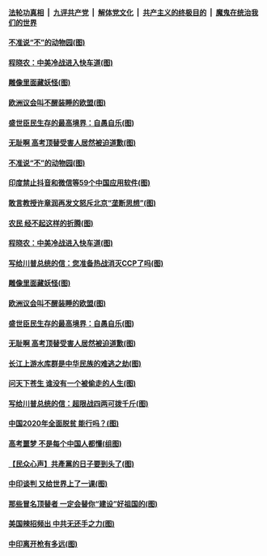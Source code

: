 ####  [法轮功真相](../../../../basic/blob/master/README.md?t=06302302) &nbsp;|&nbsp; [九评共产党](../../../../9ping.md/blob/master/README.md?t=06302302) &nbsp;|&nbsp; [解体党文化](../../../../jtdwh.md/blob/master/README.md?t=06302302)  &nbsp;|&nbsp; [共产主义的终极目的](../../../../gczydzjmd.md/blob/master/README.md?t=06302302) &nbsp;|&nbsp; [魔鬼在统治我们的世界](../../../../mgztzwmdsj.md/blob/master/README.md?t=06302302) 

#### [不准说“不”的动物园(图)](../pages/p4/938192.md?t=06302302) 

#### [程晓农：中美冷战进入快车道(图)](../pages/p4/938157.md?t=06302302) 

#### [雕像里面藏妖怪(图)](../pages/p4/937959.md?t=06302302) 

#### [欧洲议会叫不醒装睡的欧盟(图)](../pages/p4/938033.md?t=06302302) 

#### [盛世臣民生存的最高境界：自愚自乐(图)](../pages/p4/938023.md?t=06302302) 

#### [无耻啊 高考顶替受害人居然被迫道歉(图)](../pages/p4/938030.md?t=06302302) 

#### [不准说“不”的动物园(图)](../pages/p4/938192.md?t=06302302) 

#### [印度禁止抖音和微信等59个中国应用软件(图)](../pages/p4/938164.md?t=06302302) 

#### [敢言教授许章润再发文怒斥北京“垄断思想”(图)](../pages/p4/938162.md?t=06302302) 

#### [农民 经不起这样的折腾(图)](../pages/p4/938158.md?t=06302302) 

#### [程晓农：中美冷战进入快车道(图)](../pages/p4/938157.md?t=06302302) 

#### [写给川普总统的信：您准备热战消灭CCP了吗(图)](../pages/p4/938153.md?t=06302302) 

#### [雕像里面藏妖怪(图)](../pages/p4/937959.md?t=06302302) 

#### [欧洲议会叫不醒装睡的欧盟(图)](../pages/p4/938033.md?t=06302302) 

#### [盛世臣民生存的最高境界：自愚自乐(图)](../pages/p4/938023.md?t=06302302) 

#### [无耻啊 高考顶替受害人居然被迫道歉(图)](../pages/p4/938030.md?t=06302302) 

#### [长江上游水库群是中华民族的难逃之劫(图)](../pages/p4/938022.md?t=06302302) 

#### [问天下苍生 谁没有一个被偷走的人生(图)](../pages/p4/938026.md?t=06302302) 

#### [写给川普总统的信：超限战四两可拨千斤(图)](../pages/p4/938021.md?t=06302302) 

#### [中国2020年全面脱贫 能行吗？(图)](../pages/p4/937928.md?t=06302302) 

#### [高考噩梦 不是每个中国人都懂(组图)](../pages/p4/937927.md?t=06302302) 

#### [【民众心声】共產黨的日子要到头了(图)](../pages/p4/937474.md?t=06302302) 

#### [中印谈判 又给世界上了一课(图)](../pages/p4/937868.md?t=06302302) 

#### [那些冒名顶替者 一定会替你“建设”好祖国的(图)](../pages/p4/937925.md?t=06302302) 

#### [美国辣招频出 中共无还手之力(图)](../pages/p4/937916.md?t=06302302) 

#### [中印离开枪有多远(图)](../pages/p4/937913.md?t=06302302) 

